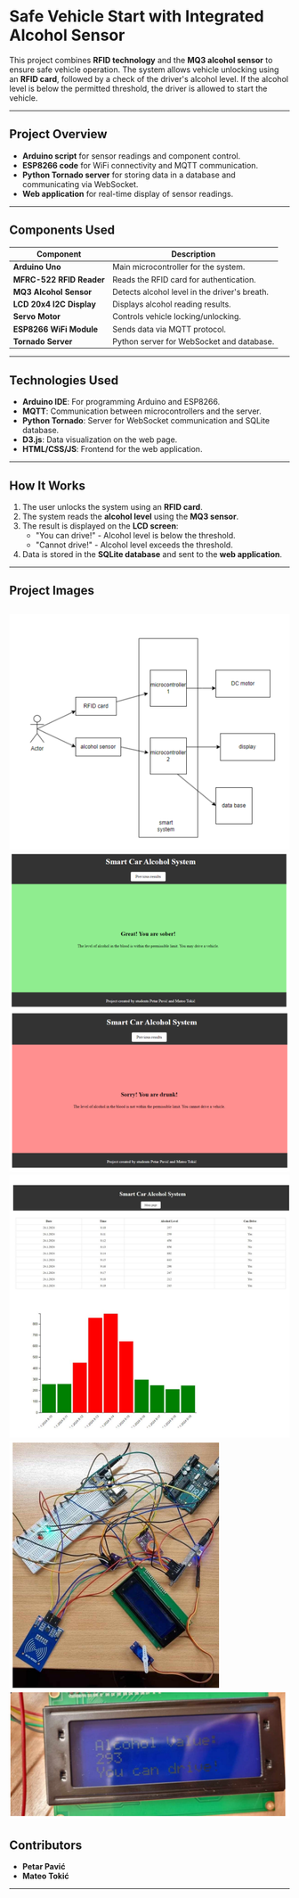 # **Safe Vehicle Start with Integrated Alcohol Sensor**

This project combines **RFID technology** and the **MQ3 alcohol sensor** to ensure safe vehicle operation. The system allows vehicle unlocking using an **RFID card**, followed by a check of the driver's alcohol level. If the alcohol level is below the permitted threshold, the driver is allowed to start the vehicle.

---

## **Project Overview**
- **Arduino script** for sensor readings and component control.
- **ESP8266 code** for WiFi connectivity and MQTT communication.
- **Python Tornado server** for storing data in a database and communicating via WebSocket.
- **Web application** for real-time display of sensor readings.

---

## **Components Used**
| Component                      | Description                                 |
|--------------------------------|--------------------------------------------|
| **Arduino Uno**                | Main microcontroller for the system.       |
| **MFRC-522 RFID Reader**       | Reads the RFID card for authentication.    |
| **MQ3 Alcohol Sensor**         | Detects alcohol level in the driver's breath. |
| **LCD 20x4 I2C Display**       | Displays alcohol reading results.          |
| **Servo Motor**                | Controls vehicle locking/unlocking.        |
| **ESP8266 WiFi Module**        | Sends data via MQTT protocol.              |
| **Tornado Server**             | Python server for WebSocket and database.  |

---

## **Technologies Used**
- **Arduino IDE**: For programming Arduino and ESP8266.
- **MQTT**: Communication between microcontrollers and the server.
- **Python Tornado**: Server for WebSocket communication and SQLite database.
- **D3.js**: Data visualization on the web page.
- **HTML/CSS/JS**: Frontend for the web application.

---


## **How It Works**
1. The user unlocks the system using an **RFID card**.
2. The system reads the **alcohol level** using the **MQ3 sensor**.
3. The result is displayed on the **LCD screen**:
   - "You can drive!" - Alcohol level is below the threshold.
   - "Cannot drive!" - Alcohol level exceeds the threshold.
4. Data is stored in the **SQLite database** and sent to the **web application**.

---

## **Project Images**
![use-case diagram](image-4.png)
![sober](image.png)
![drunk](image-1.png)
![previos-results](image-2.png)
![solution](image-3.png)
![display](image-5.png)
---

## **Contributors**
- **Petar Pavić**
- **Mateo Tokić**

---


